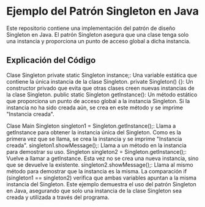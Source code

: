 # Ejemplo del Patrón Singleton en Java
Este repositorio contiene una implementación del patrón de diseño Singleton en Java. El patrón Singleton asegura que una clase tenga solo una instancia y proporciona un punto de acceso global a dicha instancia.

## Explicación del Código
Clase Singleton
private static Singleton instance;: Una variable estática que contiene la única instancia de la clase Singleton.
private Singleton() {}: Un constructor privado que evita que otras clases creen nuevas instancias de la clase Singleton.
public static Singleton getInstance(): Un método estático que proporciona un punto de acceso global a la instancia Singleton. Si la instancia no ha sido creada aún, se crea en este método y se imprime "Instancia creada".

Clase Main
Singleton singleton1 = Singleton.getInstance();: Llama a getInstance para obtener la instancia única del Singleton. Como es la primera vez que se llama, se crea la instancia y se imprime "Instancia creada".
singleton1.showMessage();: Llama a un método en la instancia para demostrar su uso.
Singleton singleton2 = Singleton.getInstance();: Vuelve a llamar a getInstance. Esta vez no se crea una nueva instancia, sino que se devuelve la existente.
singleton2.showMessage();: Llama al mismo método para demostrar que la instancia es la misma.
La comparación if (singleton1 == singleton2) verifica que ambas variables apuntan a la misma instancia del Singleton.
Este ejemplo demuestra el uso del patrón Singleton en Java, asegurando que solo una instancia de la clase Singleton sea creada y utilizada a través del programa.
